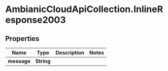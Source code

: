 # AmbianicCloudApiCollection.InlineResponse2003

## Properties

Name | Type | Description | Notes
------------ | ------------- | ------------- | -------------
**message** | **String** |  | 


